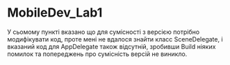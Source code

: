 # MobileDev_Lab1

У сьомому пункті вказано що для сумісності з версією потрібно модифікувати код, проте мені не вдалося знайти класс SceneDelegate, і вказаний код для AppDelegate також відсутній, зробивши Build ніяких помилок та попереджень про сумісність версій не виникло.

